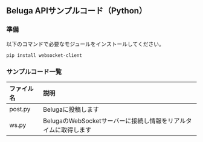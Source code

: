 ## Beluga APIサンプルコード（Python）

### 準備

以下のコマンドで必要なモジュールをインストールしてください。

```
pip install websocket-client
```

### サンプルコード一覧


|ファイル名|説明|
|:---|:---|
|post.py|Belugaに投稿します|
|ws.py|BelugaのWebSocketサーバーに接続し情報をリアルタイムに取得します|